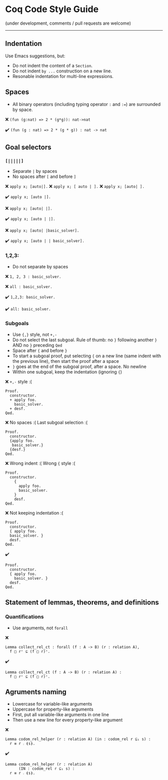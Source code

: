 # Coq Code Style Guide 

(under development, comments / pull requests are welcome)

--- 

## Indentation

Use Emacs suggestions, but:
* Do not indent the content of a `Section`.
* Do not indent `by ...` construction on a new line.
* Resonable indentation for multi-line expressions.

## Spaces
* All binary operators (including typing operator `:` and `:=`) are surrounded by space.  

:x:                `(fun (g:nat) => 2 * (g*g)): nat->nat`

:heavy_check_mark: `(fun (g : nat) => 2 * (g * g)) : nat -> nat`


## Goal selectors

### `[|||||]`

* Separate `|` by spaces
* No spaces after `[` and before `]` 

:x:                `apply x; [auto|].`
:x:                `apply x; [ auto | ].`
:x:                `apply x; [auto| ].`

:heavy_check_mark: `apply x; [auto |].`

:x:                `apply x; [auto| |].`

:heavy_check_mark: `apply x; [auto | |].`

:x:                `apply x; [auto| |basic_solver].`

:heavy_check_mark: `apply x; [auto | | basic_solver].`

### 1,2,3:

* Do not separate by spaces

:x:                `1, 2, 3 : basic_solver.`

:x:                `all : basic_solver.`

:heavy_check_mark: `1,2,3: basic_solver.`

:heavy_check_mark: `all: basic_solver.`

### Subgoals
* Use `{,}` style, not `+,-`
* Do not select the last subgoal. Rule of thumb: no `}` following another `}` AND no `}` preceding `Qed`
* Space after `{` and before `}`
* To start a subgoal proof, put selecting `{` on a new line (same indent with the previous line), then start the proof after a space
* `}` goes at the end of the subgoal proof, after a space. No newline
* Within one subgoal, keep the indentation (ignoring `{`)


:x: `+,-` style :(
```
Proof.
  constructor.
  + apply foo. 
    basic_solver. 
  + desf.
Qed.
```
:x: No spaces :( Last subgoal selection :(
```
Proof.
  constructor.
  {apply foo. 
   basic_solver.}
  {desf.}
Qed.
```

:x: Wrong indent :( Wrong `{` style :(
```
Proof.
  constructor.
    { 
      apply foo.  
      basic_solver. 
    }
    desf.
Qed.
```

:x: Not keeping indentation :(
```
Proof.
  constructor.
  { apply foo. 
  basic_solver. }
  desf.
Qed.
```

:heavy_check_mark:
```
Proof.
  constructor.
  { apply foo. 
    basic_solver. }
  desf.
Qed.
```


## Statement of lemmas, theorems, and definitions

### Quantifications

* Use arguments, not `forall`

:x:

```
Lemma collect_rel_ct : forall (f : A -> B) (r : relation A),
  f □ r⁺ ⊆ (f □ r)⁺.
```


:heavy_check_mark:

```
Lemma collect_rel_ct (f : A -> B) (r : relation A) :
  f □ r⁺ ⊆ (f □ r)⁺.
```

## Agruments naming
* Lowercase for variable-like arguments
* Uppercase for property-like arguments
* First, put all variable-like arguments in one line 
* Then use a new line for every property-like argument

:x: 

```
Lemma codom_rel_helper (r : relation A) (in : codom_rel r ⊆₁ s) :
  r ≡ r ⨾ ⦗s⦘.
```

:heavy_check_mark:

```
Lemma codom_rel_helper (r : relation A)
      (IN : codom_rel r ⊆₁ s) :
  r ≡ r ⨾ ⦗s⦘.
```
